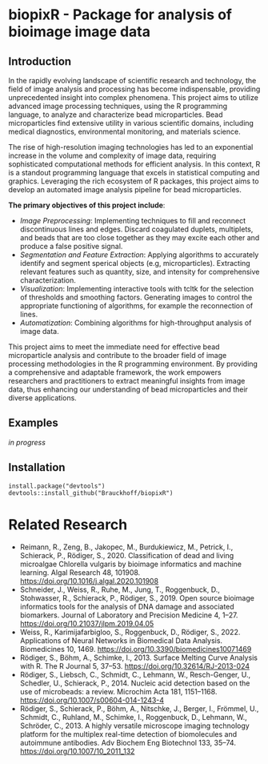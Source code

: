 # biopixR - Package for analysis of bioimage image data

## Introduction
In the rapidly evolving landscape of scientific research and technology, the field of image analysis and processing has become indispensable, providing unprecedented insight into complex phenomena. This project aims to utilize advanced image processing techniques, using the R programming language, to analyze and characterize bead microparticles. Bead microparticles find extensive utility in various scientific domains, including medical diagnostics, environmental monitoring, and materials science.

The rise of high-resolution imaging technologies has led to an exponential increase in the volume and complexity of image data, requiring sophisticated computational methods for efficient analysis. In this context, R is a standout programming language that excels in statistical computing and graphics. Leveraging the rich ecosystem of R packages, this project aims to develop an automated image analysis pipeline for bead microparticles. 

**The primary objectives of this project include**:
 - *Image Preprocessing*: Implementing techniques to fill and reconnect discontinuous lines and edges. Discard coagulated duplets, multiplets, and beads that are too close together as they may excite each other and produce a false positive signal.
 - *Segmentation and Feature Extraction*: Applying algorithms to accurately identify and segment sperical objects (e.g, microparticles). Extracting relevant features such as quantity, size, and intensity for comprehensive characterization. 
 - *Visualization*: Implementing interactive tools with tcltk for the selection of thresholds and smoothing factors. Generating images to control the appropriate functioning of algorithms, for example the reconnection of lines.
 - *Automatization*: Combining algorithms for high-throughput analysis of image data.

This project aims to meet the immediate need for effective bead microparticle analysis and contribute to the broader field of image processing methodologies in the R programming environment. By providing a comprehensive and adaptable framework, the work empowers researchers and practitioners to extract meaningful insights from image data, thus enhancing our understanding of bead microparticles and their diverse applications.


## Examples

*in progress*


## Installation
```{r}
install.package("devtools")
devtools::install_github("Brauckhoff/biopixR")
```

# Related Research

- Reimann, R., Zeng, B., Jakopec, M., Burdukiewicz, M., Petrick, I., Schierack, P., Rödiger, S., 2020. Classification of dead and living microalgae Chlorella vulgaris by bioimage informatics and machine learning. Algal Research 48, 101908. https://doi.org/10.1016/j.algal.2020.101908
- Schneider, J., Weiss, R., Ruhe, M., Jung, T., Roggenbuck, D., Stohwasser, R., Schierack, P., Rödiger, S., 2019. Open source bioimage informatics tools for the analysis of DNA damage and associated biomarkers. Journal of Laboratory and Precision Medicine 4, 1–27. https://doi.org/10.21037/jlpm.2019.04.05
- Weiss, R., Karimijafarbigloo, S., Roggenbuck, D., Rödiger, S., 2022. Applications of Neural Networks in Biomedical Data Analysis. Biomedicines 10, 1469. https://doi.org/10.3390/biomedicines10071469
- Rödiger, S., Böhm, A., Schimke, I., 2013. Surface Melting Curve Analysis with R. The R Journal 5, 37–53. https://doi.org/10.32614/RJ-2013-024
- Rödiger, S., Liebsch, C., Schmidt, C., Lehmann, W., Resch-Genger, U., Schedler, U., Schierack, P., 2014. Nucleic acid detection based on the use of microbeads: a review. Microchim Acta 181, 1151–1168. https://doi.org/10.1007/s00604-014-1243-4
- Rödiger, S., Schierack, P., Böhm, A., Nitschke, J., Berger, I., Frömmel, U., Schmidt, C., Ruhland, M., Schimke, I., Roggenbuck, D., Lehmann, W., Schröder, C., 2013. A highly versatile microscope imaging technology platform for the multiplex real-time detection of biomolecules and autoimmune antibodies. Adv Biochem Eng Biotechnol 133, 35–74. https://doi.org/10.1007/10_2011_132

